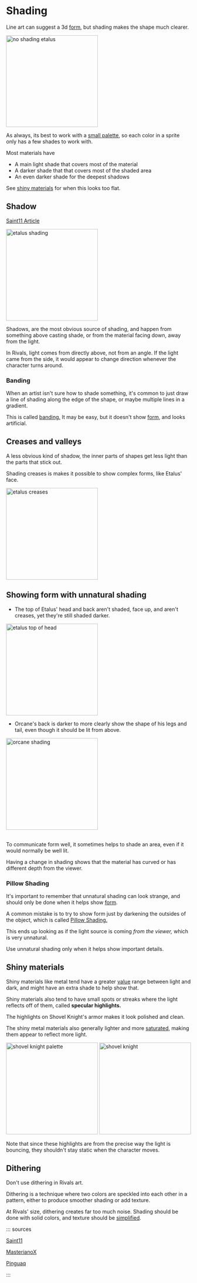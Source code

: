# Shading

Line art can suggest a 3d [form](form.md), but shading makes the shape much clearer.

<img src="https://i.gyazo.com/dd8af3799732e364b8aed0b583166545.png" height=250 alt="no shading etalus">

As always, its best to work with a [small palette](color.md#palette), so each color in a sprite only has a few
shades to work with.

Most materials have

- A main light shade that covers most of the material
- A darker shade that that covers most of the shaded area
- An even darker shade for the deepest shadows

See [shiny materials](shading.md#shiny-materials) for when this looks too flat.

## Shadow

[Saint11 Article](https://saint11.org/pixel_art_articles/article4/)

<img src="https://i.gyazo.com/d66e569130285754650b1e7f720abb8c.png" height=250 alt="etalus shading">

Shadows, are the most obvious source of shading, and happen from something above casting shade, or from the material
facing down, away from the light.

In Rivals, light comes from directly above, not from an angle. If the light came from the side, it would appear to
change direction whenever the character turns around.

### Banding

When an artist isn't sure how to shade something, it's common to just draw a line of shading along the edge of the
shape, or maybe multiple lines in a gradient.

This is
called [banding.](http://pixeljoint.com/forum/forum_posts.asp?TID=11299&PID=139318#PD:~:text=Banding%3A,simply%2C%20is%20when%20pixels%20line%20up.)
It may be easy, but it doesn't show [form](form.md), and looks artificial.

<cimg src="https://i.gyazo.com/bc7d6f6b5917df08fa4d4db47ec7921a.png" height=250 caption="by misbug" />
<cimg src="https://i.gyazo.com/35dac8e4279fcd4981dfd039828dd6a0.png" height=250 caption="by MasterianoX" />
<cimg src="https://i.gyazo.com/d1c610b252896e84e1b25da86308e226.png" height=250 caption="by pinnguaq" />

## Creases and valleys

A less obvious kind of shadow, the inner parts of shapes get less light than the parts that stick out.

Shading creases is makes it possible to show complex forms, like Etalus' face.

<cimg src="https://i.pinimg.com/474x/07/d6/75/07d6759cca706f6d956e599b84ad5e59.jpg" height=250 caption="fabric shading - by Barbara Bradley" />

<img src="https://i.gyazo.com/b825ef27d2e0fff92256305363469b9e.png" height=250 alt="etalus creases">

## Showing form with unnatural shading

- The top of Etalus' head and back aren't shaded, face up, and aren't creases, yet they're still shaded darker.

<img src="https://i.gyazo.com/19b5a620499a12ec81d6e0c55c4c4177.png" height=250 alt="etalus top of head">

- Orcane's back is darker to more clearly show the shape of his legs and tail, even though it should be lit from above.

<img src="https://i.gyazo.com/922acfd2b4da97771fd0f9ef7c8213b5.png" height=250 alt="orcane shading">

\
To communicate form well, it sometimes helps to shade an area, even if it would normally be well lit.

Having a change in shading shows that the material has curved or has different depth from the viewer.

### Pillow Shading

It's important to remember that unnatural shading can look strange, and should only be done when it helps
show [form](form.md).

A common mistake is to try to show form just by darkening the outsides of the object, which is
called [Pillow Shading.](http://pixeljoint.com/forum/forum_posts.asp?TID=11299&PID=139318#PD:~:text=Pillow%2Dshading%3A,central%20area%20with%20increasingly%20darker%20bands.)

This ends up looking as if the light source is coming *from the viewer,* which is very unnatural.

Use unnatural shading only when it helps show important details.

<cimg src="https://static.wikia.nocookie.net/pixelstudiotutorial/images/1/1f/6_tutorial.png" height=250 alt="by pixelstudio" />
<cimg src="https://i.gyazo.com/5380ff4ae31d706c94dfa481b255aab8.png" height=250 alt="by pinguaq" />

## Shiny materials

Shiny materials like metal tend have a greater [value](color.md#parts-of-color) range between light and dark, and might have an
extra shade to help show that.

Shiny materials also tend to have small spots or streaks where the light reflects off of them, called **specular
highlights.**

<cimg src="https://cms-assets.tutsplus.com/uploads/users/108/posts/20549/image/color-fundamentals-shading-40b.png" height=250 caption="https://design.tutsplus.com/articles/color-fundamentals-shading--cms-20549" />

The highlights on Shovel Knight's armor makes it look polished and clean.

The shiny metal materials also generally lighter and more [saturated](color.md#parts-of-color), making them appear to
reflect more light.

<img src="https://i.gyazo.com/ae4fd32505a3bcf7f0ebcd94541de4a8.png" height=250 alt="shovel knight palette">
<img src="https://art.pixilart.com/bb2cb6be5872fe6.png" height=250 alt="shovel knight">

Note that since these highlights are from the precise way the light is bouncing, they shouldn't stay static when the
character moves.

## Dithering

Don't use dithering in Rivals art.

Dithering is a technique where two colors are speckled into each other in a pattern, either to produce smoother shading
or add texture.

At Rivals' size, dithering creates far too much noise. Shading should be done with solid colors, and texture should
be [simplified](simplification.md).

::: sources

[Saint11](https://saint11.org/pixel_art_articles/article4/)

[MasterianoX](https://twitter.com/trainguy9512/status/1179184303776899074)

[Pinguaq](https://pinnguaq.com/learn/pixel-art/pixel-art-2-core-techniques-in-graphicsgale)

:::

